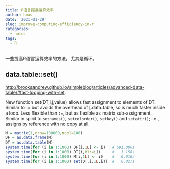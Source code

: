 ```yaml
---
title: R语言提高运算效率
author: hoas
date: '2021-01-29'
slug: improve-computing-efficiency-in-r
categories:
  - notes
tags:
  - R
---
```


一些提高R语言运算效率的方法，尤其是循环。

## data.table::set()

http://brooksandrew.github.io/simpleblog/articles/advanced-data-table/#fast-looping-with-set.

New function set(DT,i,j,value) allows fast assignment to elements
of DT. Similar to `:=` but avoids the overhead of [.data.table, so is
much faster inside a loop. Less flexible than `:=`, but as flexible
as matrix sub-assignment. Similar in spirit to `setnames()`, `setcolorder()`,
`setkey()` and `setattr()`; i.e., assigns by reference with no copy at all.

```r
M = matrix(1,nrow=100000,ncol=100)
DF = as.data.frame(M)
DT = as.data.table(M)
system.time(for (i in 1:1000) DF[i,1L] <- i)   # 591.000s
system.time(for (i in 1:1000) DT[i,V1:=i])     #   1.158s
system.time(for (i in 1:1000) M[i,1L] <- i)    #   0.016s
system.time(for (i in 1:1000) set(DT,i,1L,i))  #   0.027s

```